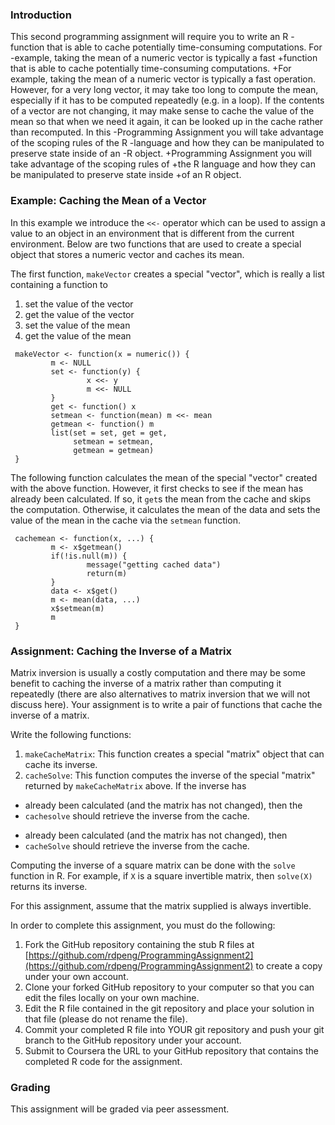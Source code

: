 ### Introduction
 
 This second programming assignment will require you to write an R
-function that is able to cache potentially time-consuming computations. For
-example, taking the mean of a numeric vector is typically a fast
+function that is able to cache potentially time-consuming computations.
+For example, taking the mean of a numeric vector is typically a fast
 operation. However, for a very long vector, it may take too long to
 compute the mean, especially if it has to be computed repeatedly (e.g.
 in a loop). If the contents of a vector are not changing, it may make
 sense to cache the value of the mean so that when we need it again, it
 can be looked up in the cache rather than recomputed. In this
-Programming Assignment you will take advantage of the scoping rules of the R
-language and how they can be manipulated to preserve state inside of an
-R object.
+Programming Assignment you will take advantage of the scoping rules of
+the R language and how they can be manipulated to preserve state inside
+of an R object.
 
 ### Example: Caching the Mean of a Vector
 
 In this example we introduce the `<<-` operator which can be used to
 assign a value to an object in an environment that is different from the
 current environment. Below are two functions that are used to create a
 special object that stores a numeric vector and caches its mean.
 
 The first function, `makeVector` creates a special "vector", which is
 really a list containing a function to
 
 1.  set the value of the vector
 2.  get the value of the vector
 3.  set the value of the mean
 4.  get the value of the mean
 
 <!-- -->
 
     makeVector <- function(x = numeric()) {
             m <- NULL
             set <- function(y) {
                     x <<- y
                     m <<- NULL
             }
             get <- function() x
             setmean <- function(mean) m <<- mean
             getmean <- function() m
             list(set = set, get = get,
                  setmean = setmean,
                  getmean = getmean)
     }
 
 The following function calculates the mean of the special "vector"
 created with the above function. However, it first checks to see if the
 mean has already been calculated. If so, it `get`s the mean from the
 cache and skips the computation. Otherwise, it calculates the mean of
 the data and sets the value of the mean in the cache via the `setmean`
 function.
 
     cachemean <- function(x, ...) {
             m <- x$getmean()
             if(!is.null(m)) {
                     message("getting cached data")
                     return(m)
             }
             data <- x$get()
             m <- mean(data, ...)
             x$setmean(m)
             m
     }
 
 ### Assignment: Caching the Inverse of a Matrix
 
 Matrix inversion is usually a costly computation and there may be some
 benefit to caching the inverse of a matrix rather than computing it
 repeatedly (there are also alternatives to matrix inversion that we will
 not discuss here). Your assignment is to write a pair of functions that
 cache the inverse of a matrix.
 
 Write the following functions:
 
 1.  `makeCacheMatrix`: This function creates a special "matrix" object
     that can cache its inverse.
 2.  `cacheSolve`: This function computes the inverse of the special
     "matrix" returned by `makeCacheMatrix` above. If the inverse has
-    already been calculated (and the matrix has not changed), then the
-    `cachesolve` should retrieve the inverse from the cache.
+    already been calculated (and the matrix has not changed), then
+    `cacheSolve` should retrieve the inverse from the cache.
 
 Computing the inverse of a square matrix can be done with the `solve`
 function in R. For example, if `X` is a square invertible matrix, then
 `solve(X)` returns its inverse.
 
 For this assignment, assume that the matrix supplied is always
 invertible.
 
 In order to complete this assignment, you must do the following:
 
 1.  Fork the GitHub repository containing the stub R files at
     [https://github.com/rdpeng/ProgrammingAssignment2](https://github.com/rdpeng/ProgrammingAssignment2)
     to create a copy under your own account.
 2.  Clone your forked GitHub repository to your computer so that you can
     edit the files locally on your own machine.
 3.  Edit the R file contained in the git repository and place your
     solution in that file (please do not rename the file).
 4.  Commit your completed R file into YOUR git repository and push your
     git branch to the GitHub repository under your account.
 5.  Submit to Coursera the URL to your GitHub repository that contains
     the completed R code for the assignment.
 
 ### Grading
 
 This assignment will be graded via peer assessment.
